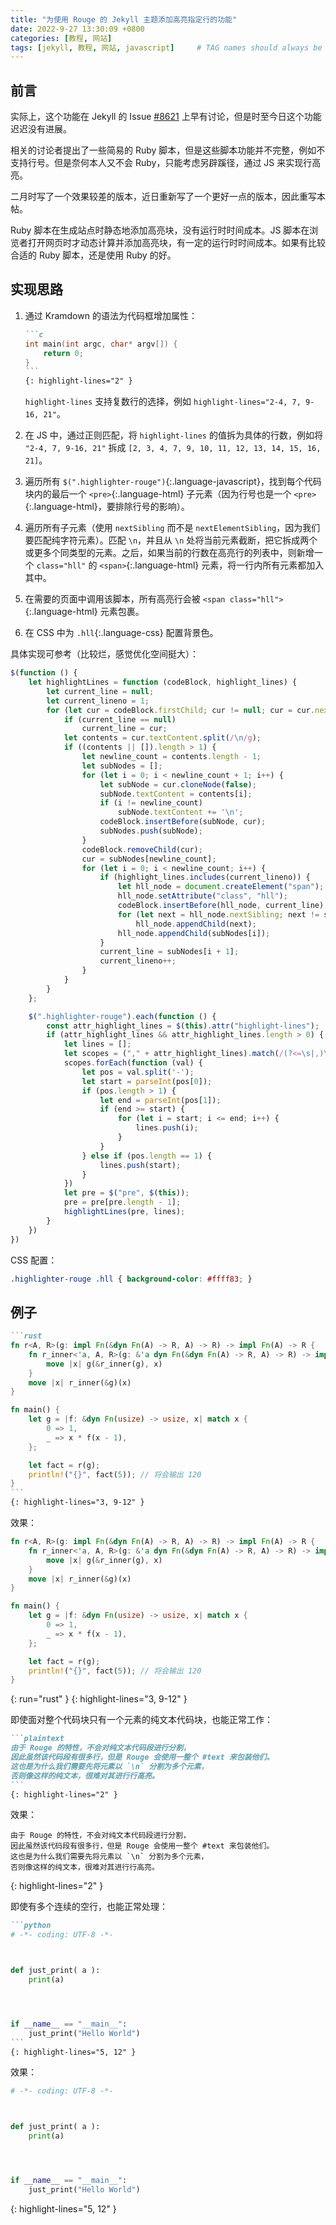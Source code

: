 ```yaml
---
title: "为使用 Rouge 的 Jekyll 主题添加高亮指定行的功能"
date: 2022-9-27 13:30:09 +0800
categories: [教程, 网站]
tags: [jekyll, 教程, 网站, javascript]     # TAG names should always be lowercase
---
```


## 前言

实际上，这个功能在 Jekyll 的 Issue [#8621](https://github.com/jekyll/jekyll/issues/8621) 上早有讨论，但是时至今日这个功能迟迟没有进展。

相关的讨论者提出了一些简易的 Ruby 脚本，但是这些脚本功能并不完整，例如不支持行号。但是奈何本人又不会 Ruby，只能考虑另辟蹊径，通过 JS 来实现行高亮。

二月时写了一个效果较差的版本，近日重新写了一个更好一点的版本，因此重写本帖。

Ruby 脚本在生成站点时静态地添加高亮块，没有运行时时间成本。JS 脚本在浏览者打开网页时才动态计算并添加高亮块，有一定的运行时时间成本。如果有比较合适的 Ruby 脚本，还是使用 Ruby 的好。

## 实现思路

1. 通过 Kramdown 的语法为代码框增加属性：

    ````markdown
    ```c
    int main(int argc, char* argv[]) {
        return 0;
    }
    ```
    {: highlight-lines="2" }
    ````

    `highlight-lines` 支持复数行的选择，例如 `highlight-lines="2-4, 7, 9-16, 21"`。

2. 在 JS 中，通过正则匹配，将 `highlight-lines` 的值拆为具体的行数，例如将 `"2-4, 7, 9-16, 21"` 拆成 `[2, 3, 4, 7, 9, 10, 11, 12, 13, 14, 15, 16, 21]`。
3. 遍历所有 `$(".highlighter-rouge")`{:.language-javascript}，找到每个代码块内的最后一个 `<pre>`{:.language-html} 子元素（因为行号也是一个 `<pre>`{:.language-html}，要排除行号的影响）。
4. 遍历所有子元素（使用 `nextSibling` 而不是 `nextElementSibling`，因为我们要匹配纯字符元素）。匹配 `\n`，并且从 `\n` 处将当前元素截断，把它拆成两个或更多个同类型的元素。之后，如果当前的行数在高亮行的列表中，则新增一个 `class="hll"` 的 `<span>`{:.language-html} 元素，将一行内所有元素都加入其中。
5. 在需要的页面中调用该脚本，所有高亮行会被 `<span class="hll">`{:.language-html} 元素包裹。
6. 在 CSS 中为 `.hll`{:.language-css} 配置背景色。

具体实现可参考（比较烂，感觉优化空间挺大）：

```javascript
$(function () {
    let highlightLines = function (codeBlock, highlight_lines) {
        let current_line = null;
        let current_lineno = 1;
        for (let cur = codeBlock.firstChild; cur != null; cur = cur.nextSibling) {
            if (current_line == null)
                current_line = cur;
            let contents = cur.textContent.split(/\n/g);
            if ((contents || []).length > 1) {
                let newline_count = contents.length - 1;
                let subNodes = [];
                for (let i = 0; i < newline_count + 1; i++) {
                    let subNode = cur.cloneNode(false);
                    subNode.textContent = contents[i];
                    if (i != newline_count)
                        subNode.textContent += '\n';
                    codeBlock.insertBefore(subNode, cur);
                    subNodes.push(subNode);
                }
                codeBlock.removeChild(cur);
                cur = subNodes[newline_count];
                for (let i = 0; i < newline_count; i++) {
                    if (highlight_lines.includes(current_lineno)) {
                        let hll_node = document.createElement("span");
                        hll_node.setAttribute("class", "hll");
                        codeBlock.insertBefore(hll_node, current_line);
                        for (let next = hll_node.nextSibling; next != subNodes[i]; next = hll_node.nextSibling)
                            hll_node.appendChild(next);
                        hll_node.appendChild(subNodes[i]);
                    }
                    current_line = subNodes[i + 1];
                    current_lineno++;
                }
            }
        }
    };

    $(".highlighter-rouge").each(function () {
        const attr_highlight_lines = $(this).attr("highlight-lines");
        if (attr_highlight_lines && attr_highlight_lines.length > 0) {
            let lines = [];
            let scopes = ("," + attr_highlight_lines).match(/(?<=\s|,)\d+(-\d+)?/g)
            scopes.forEach(function (val) {
                let pos = val.split('-');
                let start = parseInt(pos[0]);
                if (pos.length > 1) {
                    let end = parseInt(pos[1]);
                    if (end >= start) {
                        for (let i = start; i <= end; i++) {
                            lines.push(i);
                        }
                    }
                } else if (pos.length == 1) {
                    lines.push(start);
                }
            })
            let pre = $("pre", $(this));
            pre = pre[pre.length - 1];
            highlightLines(pre, lines);
        }
    })
})
```

CSS 配置：

```css
.highlighter-rouge .hll { background-color: #ffff83; }
```

## 例子

````markdown
```rust
fn r<A, R>(g: impl Fn(&dyn Fn(A) -> R, A) -> R) -> impl Fn(A) -> R {
    fn r_inner<'a, A, R>(g: &'a dyn Fn(&dyn Fn(A) -> R, A) -> R) -> impl Fn(A) -> R + 'a {
        move |x| g(&r_inner(g), x)
    }
    move |x| r_inner(&g)(x)
}

fn main() {
    let g = |f: &dyn Fn(usize) -> usize, x| match x {
        0 => 1,
        _ => x * f(x - 1),
    };

    let fact = r(g);
    println!("{}", fact(5)); // 将会输出 120
}
```
{: highlight-lines="3, 9-12" }
````

效果：

```rust
fn r<A, R>(g: impl Fn(&dyn Fn(A) -> R, A) -> R) -> impl Fn(A) -> R {
    fn r_inner<'a, A, R>(g: &'a dyn Fn(&dyn Fn(A) -> R, A) -> R) -> impl Fn(A) -> R + 'a {
        move |x| g(&r_inner(g), x)
    }
    move |x| r_inner(&g)(x)
}

fn main() {
    let g = |f: &dyn Fn(usize) -> usize, x| match x {
        0 => 1,
        _ => x * f(x - 1),
    };

    let fact = r(g);
    println!("{}", fact(5)); // 将会输出 120
}
```
{: run="rust" }
{: highlight-lines="3, 9-12" }

即使面对整个代码块只有一个元素的纯文本代码块，也能正常工作：

````markdown
```plaintext
由于 Rouge 的特性，不会对纯文本代码段进行分割，
因此虽然该代码段有很多行，但是 Rouge 会使用一整个 #text 来包装他们。
这也是为什么我们需要先将元素以 `\n` 分割为多个元素，
否则像这样的纯文本，很难对其进行行高亮。
```
{: highlight-lines="2" }
````

效果：

```plaintext
由于 Rouge 的特性，不会对纯文本代码段进行分割，
因此虽然该代码段有很多行，但是 Rouge 会使用一整个 #text 来包装他们。
这也是为什么我们需要先将元素以 `\n` 分割为多个元素，
否则像这样的纯文本，很难对其进行行高亮。
```
{: highlight-lines="2" }

即使有多个连续的空行，也能正常处理：

````markdown
```python
# -*- coding: UTF-8 -*-



def just_print( a ):
    print(a)




if __name__ == "__main__":
    just_print("Hello World")
```
{: highlight-lines="5, 12" }
````

效果：

```python
# -*- coding: UTF-8 -*-



def just_print( a ):
    print(a)




if __name__ == "__main__":
    just_print("Hello World")
```
{: highlight-lines="5, 12" }